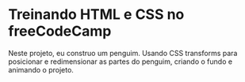 <h1>Treinando HTML e CSS no freeCodeCamp</h1>

<p>Neste projeto, eu construo um penguim. Usando CSS transforms para posicionar e redimensionar as partes do penguim, criando o fundo e animando o projeto.</p>
